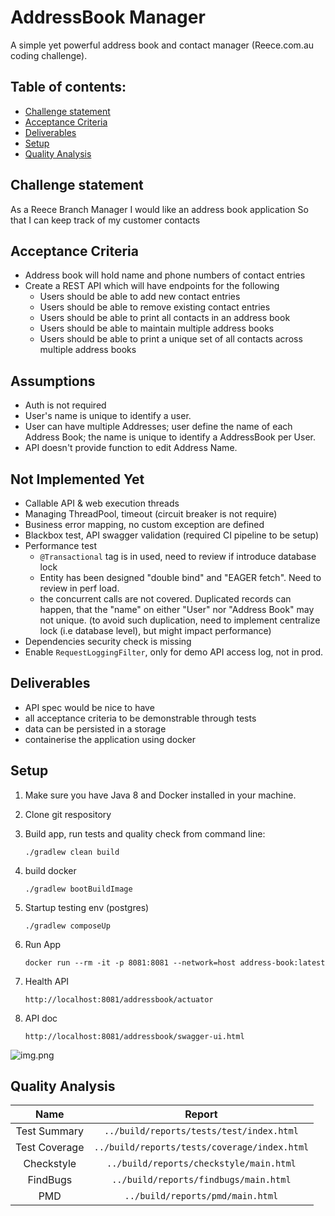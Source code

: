 # AddressBook Manager

A simple yet powerful address book and contact manager (Reece.com.au coding challenge).<br>

## Table of contents:

* [Challenge statement](./README.md#Challenge-statement)
* [Acceptance Criteria](./README.md#Acceptance-Criteria)
* [Deliverables](./README.md#Deliverables)
* [Setup](./README.md#Setup)
* [Quality Analysis](./README.md#Quality-Analysis)

## Challenge statement

As a Reece Branch Manager I would like an address book application So that I can keep track of my customer contacts

## Acceptance Criteria

- Address book will hold name and phone numbers of contact entries
- Create a REST API which will have endpoints for the following
    - Users should be able to add new contact entries
    - Users should be able to remove existing contact entries
    - Users should be able to print all contacts in an address book
    - Users should be able to maintain multiple address books
    - Users should be able to print a unique set of all contacts across multiple address books

## Assumptions

- Auth is not required
- User's name is unique to identify a user.
- User can have multiple Addresses; user define the name of each Address Book; the name is unique to identify a
  AddressBook per User.
- API doesn't provide function to edit Address Name.

## Not Implemented Yet

- Callable API & web execution threads
- Managing ThreadPool, timeout (circuit breaker is not require)
- Business error mapping, no custom exception are defined
- Blackbox test, API swagger validation (required CI pipeline to be setup)
- Performance test
    - `@Transactional` tag is in used, need to review if introduce database lock
    - Entity has been designed "double bind" and "EAGER fetch". Need to review in perf load.
    - the concurrent calls are not covered. Duplicated records can happen, that the "name" on either "User" nor "Address
      Book" may not unique. (to avoid such duplication, need to implement centralize lock (i.e database level), but
      might impact performance)
- Dependencies security check is missing
- Enable `RequestLoggingFilter`, only for demo API access log, not in prod.

## Deliverables

- API spec would be nice to have
- all acceptance criteria to be demonstrable through tests
- data can be persisted in a storage
- containerise the application using docker

## Setup

1. Make sure you have Java 8 and Docker installed in your machine.
2. Clone git respository
3. Build app, run tests and quality check from command line:

   ```./gradlew clean build```

4. build docker

   ```./gradlew bootBuildImage```

5. Startup testing env (postgres)

   ```./gradlew composeUp```

6. Run App

   ```docker run --rm -it -p 8081:8081 --network=host address-book:latest```

7. Health API

   ``http://localhost:8081/addressbook/actuator``

8. API doc

   ``http://localhost:8081/addressbook/swagger-ui.html``

![img.png](swagger-ui.png)

## Quality Analysis

|Name|Report|
|:----:|:---:|
|Test Summary|```../build/reports/tests/test/index.html```|
|Test Coverage|```../build/reports/tests/coverage/index.html```|
|Checkstyle|```../build/reports/checkstyle/main.html```|
|FindBugs|```../build/reports/findbugs/main.html```|
|PMD|```../build/reports/pmd/main.html```|
